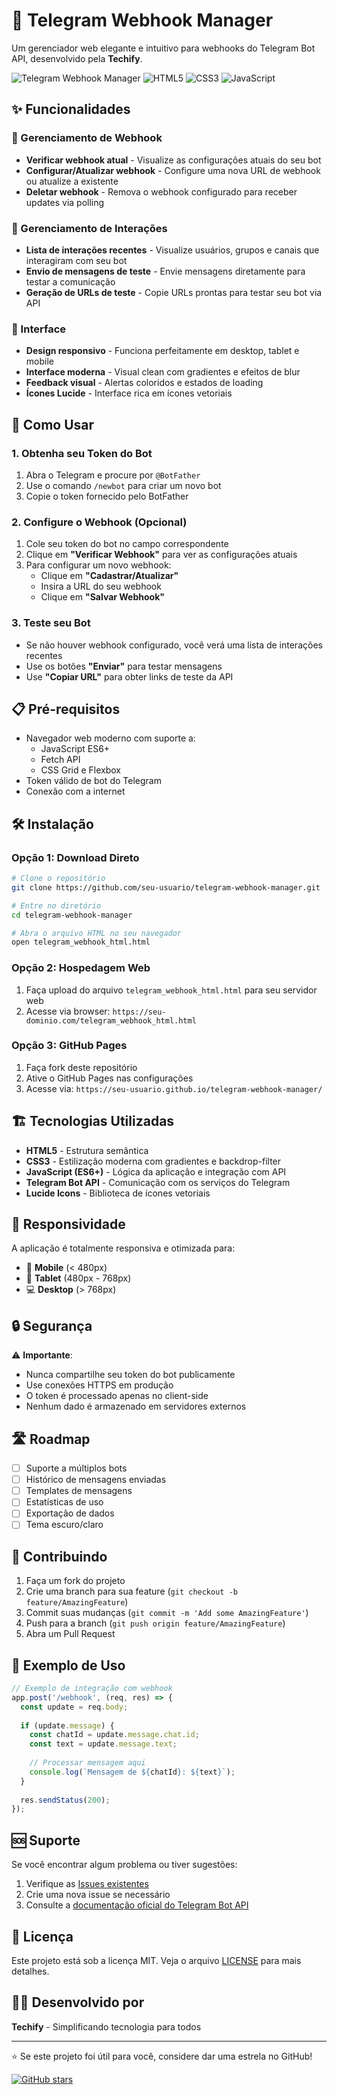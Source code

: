 # 🤖 Telegram Webhook Manager

Um gerenciador web elegante e intuitivo para webhooks do Telegram Bot API, desenvolvido pela **Techify**.

![Telegram Webhook Manager](https://img.shields.io/badge/Telegram-Bot%20API-blue?style=for-the-badge&logo=telegram)
![HTML5](https://img.shields.io/badge/HTML5-E34F26?style=for-the-badge&logo=html5&logoColor=white)
![CSS3](https://img.shields.io/badge/CSS3-1572B6?style=for-the-badge&logo=css3&logoColor=white)
![JavaScript](https://img.shields.io/badge/JavaScript-F7DF1E?style=for-the-badge&logo=javascript&logoColor=black)

## ✨ Funcionalidades

### 🔧 Gerenciamento de Webhook
- **Verificar webhook atual** - Visualize as configurações atuais do seu bot
- **Configurar/Atualizar webhook** - Configure uma nova URL de webhook ou atualize a existente
- **Deletar webhook** - Remova o webhook configurado para receber updates via polling

### 👥 Gerenciamento de Interações
- **Lista de interações recentes** - Visualize usuários, grupos e canais que interagiram com seu bot
- **Envio de mensagens de teste** - Envie mensagens diretamente para testar a comunicação
- **Geração de URLs de teste** - Copie URLs prontas para testar seu bot via API

### 🎨 Interface
- **Design responsivo** - Funciona perfeitamente em desktop, tablet e mobile
- **Interface moderna** - Visual clean com gradientes e efeitos de blur
- **Feedback visual** - Alertas coloridos e estados de loading
- **Ícones Lucide** - Interface rica em ícones vetoriais

## 🚀 Como Usar

### 1. Obtenha seu Token do Bot
1. Abra o Telegram e procure por `@BotFather`
2. Use o comando `/newbot` para criar um novo bot
3. Copie o token fornecido pelo BotFather

### 2. Configure o Webhook (Opcional)
1. Cole seu token do bot no campo correspondente
2. Clique em **"Verificar Webhook"** para ver as configurações atuais
3. Para configurar um novo webhook:
   - Clique em **"Cadastrar/Atualizar"**
   - Insira a URL do seu webhook
   - Clique em **"Salvar Webhook"**

### 3. Teste seu Bot
- Se não houver webhook configurado, você verá uma lista de interações recentes
- Use os botões **"Enviar"** para testar mensagens
- Use **"Copiar URL"** para obter links de teste da API

## 📋 Pré-requisitos

- Navegador web moderno com suporte a:
  - JavaScript ES6+
  - Fetch API
  - CSS Grid e Flexbox
- Token válido de bot do Telegram
- Conexão com a internet

## 🛠️ Instalação

### Opção 1: Download Direto
```bash
# Clone o repositório
git clone https://github.com/seu-usuario/telegram-webhook-manager.git

# Entre no diretório
cd telegram-webhook-manager

# Abra o arquivo HTML no seu navegador
open telegram_webhook_html.html
```

### Opção 2: Hospedagem Web
1. Faça upload do arquivo `telegram_webhook_html.html` para seu servidor web
2. Acesse via browser: `https://seu-dominio.com/telegram_webhook_html.html`

### Opção 3: GitHub Pages
1. Faça fork deste repositório
2. Ative o GitHub Pages nas configurações
3. Acesse via: `https://seu-usuario.github.io/telegram-webhook-manager/`

## 🏗️ Tecnologias Utilizadas

- **HTML5** - Estrutura semântica
- **CSS3** - Estilização moderna com gradientes e backdrop-filter
- **JavaScript (ES6+)** - Lógica da aplicação e integração com API
- **Telegram Bot API** - Comunicação com os serviços do Telegram
- **Lucide Icons** - Biblioteca de ícones vetoriais

## 📱 Responsividade

A aplicação é totalmente responsiva e otimizada para:
- 📱 **Mobile** (< 480px)
- 📱 **Tablet** (480px - 768px)  
- 💻 **Desktop** (> 768px)

## 🔒 Segurança

⚠️ **Importante**: 
- Nunca compartilhe seu token do bot publicamente
- Use conexões HTTPS em produção
- O token é processado apenas no client-side
- Nenhum dado é armazenado em servidores externos

## 🛣️ Roadmap

- [ ] Suporte a múltiplos bots
- [ ] Histórico de mensagens enviadas
- [ ] Templates de mensagens
- [ ] Estatísticas de uso
- [ ] Exportação de dados
- [ ] Tema escuro/claro

## 🤝 Contribuindo

1. Faça um fork do projeto
2. Crie uma branch para sua feature (`git checkout -b feature/AmazingFeature`)
3. Commit suas mudanças (`git commit -m 'Add some AmazingFeature'`)
4. Push para a branch (`git push origin feature/AmazingFeature`)
5. Abra um Pull Request

## 📝 Exemplo de Uso

```javascript
// Exemplo de integração com webhook
app.post('/webhook', (req, res) => {
  const update = req.body;
  
  if (update.message) {
    const chatId = update.message.chat.id;
    const text = update.message.text;
    
    // Processar mensagem aqui
    console.log(`Mensagem de ${chatId}: ${text}`);
  }
  
  res.sendStatus(200);
});
```

## 🆘 Suporte

Se você encontrar algum problema ou tiver sugestões:

1. Verifique as [Issues existentes](https://github.com/seu-usuario/telegram-webhook-manager/issues)
2. Crie uma nova issue se necessário
3. Consulte a [documentação oficial do Telegram Bot API](https://core.telegram.org/bots/api)

## 📄 Licença

Este projeto está sob a licença MIT. Veja o arquivo [LICENSE](LICENSE) para mais detalhes.

## 👨‍💻 Desenvolvido por

**Techify** - Simplificando tecnologia para todos

---

⭐ Se este projeto foi útil para você, considere dar uma estrela no GitHub!

[![GitHub stars](https://img.shields.io/github/stars/seu-usuario/telegram-webhook-manager?style=social)](https://github.com/seu-usuario/telegram-webhook-manager/stargazers)
